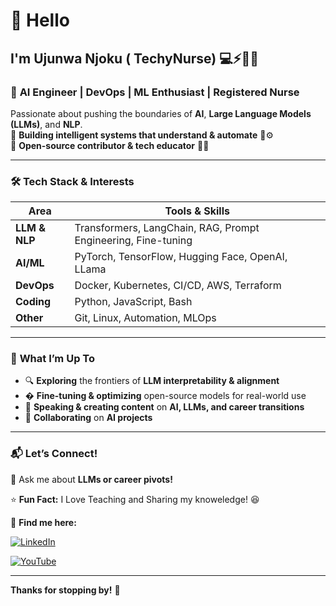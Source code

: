 # 👋 Hello

## I'm Ujunwa Njoku ( **TechyNurse**) 💻⚡👩‍⚕️  

### 🚀 **AI Engineer** | **DevOps** | **ML Enthusiast** | **Registered Nurse**  

Passionate about pushing the boundaries of **AI**, **Large Language Models (LLMs)**, and **NLP**.  
🔹 **Building intelligent systems that understand & automate** 🧠⚙️  
🔹 **Open-source contributor & tech educator** 📢🎥  

---

### 🛠 **Tech Stack & Interests**  

| **Area**         | **Tools & Skills** |
|------------------|-------------------|
| **LLM & NLP**    | Transformers, LangChain, RAG, Prompt Engineering, Fine-tuning |
| **AI/ML**        | PyTorch, TensorFlow, Hugging Face, OpenAI, LLama |
| **DevOps**       | Docker, Kubernetes, CI/CD, AWS, Terraform |
| **Coding**       | Python, JavaScript, Bash |
| **Other**        | Git, Linux, Automation, MLOps |

---

### 🌟 **What I’m Up To**  

- 🔍 **Exploring** the frontiers of **LLM interpretability & alignment**  
- � **Fine-tuning & optimizing** open-source models for real-world use  
- 📢 **Speaking & creating content** on **AI, LLMs, and career transitions**  
- 🤝 **Collaborating** on **AI projects**  

---

### 📬 **Let’s Connect!**  

💬 Ask me about **LLMs or career pivots!**  

⭐ **Fun Fact:** I Love Teaching and Sharing my knoweledge! 😆  

📌 **Find me here:**  

[![LinkedIn](https://img.shields.io/badge/LinkedIn-0A66C2?style=flat&logo=linkedin&logoColor=white)](https://www.linkedin.com/in/njoku-ujunwa-sophia) 

[![YouTube](https://img.shields.io/badge/YouTube-FF0000?style=flat&logo=youtube&logoColor=white)](https://www.youtube.com/@Techynurse1)  

---

**Thanks for stopping by!** 🚀  
